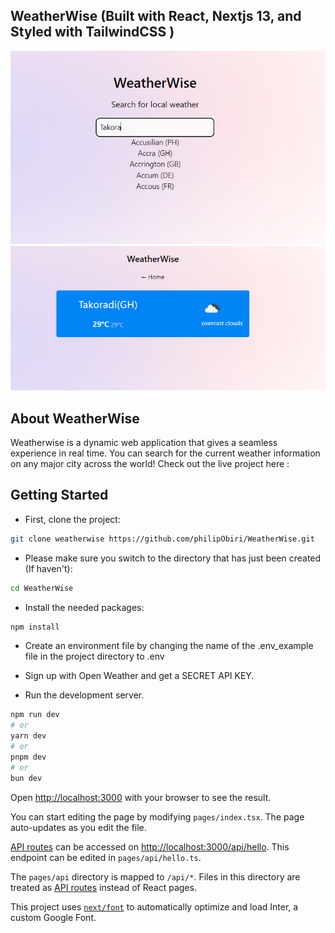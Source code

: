## WeatherWise (Built with React, Nextjs 13, and Styled with TailwindCSS  )
<img src="shot1.png" width=900 />
<img src="shot2.png" width=900 />

## About WeatherWise 

Weatherwise is a dynamic web application that gives a seamless experience in real time. 
You can search for the current weather information on any major city across the world!
Check out the live project here : 

## Getting Started

- First, clone the project:

```bash
git clone weatherwise https://github.com/philipObiri/WeatherWise.git
```

- Please make sure you switch to the directory that has just been created (If haven't):

```bash
cd WeatherWise
```

- Install the needed packages:
```bash
npm install
```


- Create an environment file by changing the name of the .env_example file in the project directory to .env

- Sign up with Open Weather and get a SECRET API KEY.
  
- Run the development server.

```bash
npm run dev
# or
yarn dev
# or
pnpm dev
# or
bun dev
```

Open [http://localhost:3000](http://localhost:3000) with your browser to see the result.

You can start editing the page by modifying `pages/index.tsx`. The page auto-updates as you edit the file.

[API routes](https://nextjs.org/docs/api-routes/introduction) can be accessed on [http://localhost:3000/api/hello](http://localhost:3000/api/hello). This endpoint can be edited in `pages/api/hello.ts`.

The `pages/api` directory is mapped to `/api/*`. Files in this directory are treated as [API routes](https://nextjs.org/docs/api-routes/introduction) instead of React pages.

This project uses [`next/font`](https://nextjs.org/docs/basic-features/font-optimization) to automatically optimize and load Inter, a custom Google Font.



